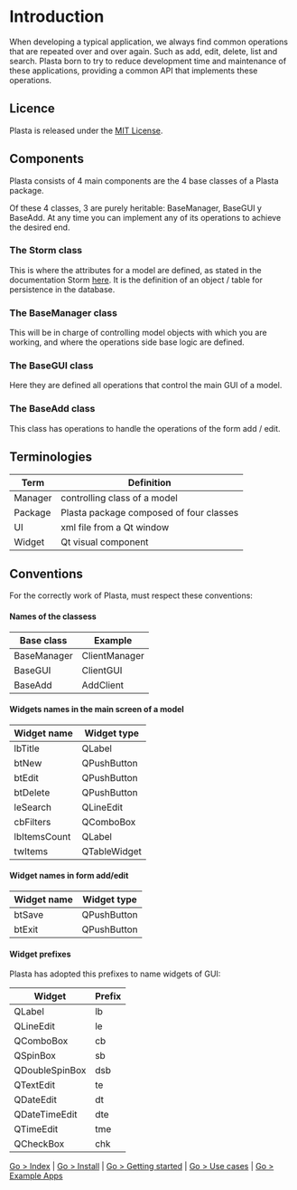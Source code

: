 # Introduction

When developing a typical application, we always find common operations that are repeated over and over again. Such as add, edit, delete, list and search. Plasta born to try to reduce development time and maintenance of these applications, providing a common API that implements these operations.


## Licence

Plasta is released under the [MIT License](http://www.opensource.org/licenses/MIT).

## Components

Plasta consists of 4 main components are the 4 base classes of a Plasta package.

Of these 4 classes, 3 are purely heritable: BaseManager, BaseGUI y BaseAdd. At any time you can implement any of its operations to achieve the desired end.

### The Storm class

This is where the attributes for a model are defined, as stated in the documentation Storm [here](https://storm.canonical.com/Tutorial#The_Storm_base_class). It is the definition of an object / table for persistence in the database.

### The BaseManager class

This will be in charge of controlling model objects with which you are working, and where the operations side base logic are defined.

### The BaseGUI class

Here they are defined all operations that control the main GUI of a model.

### The BaseAdd class

This class has operations to handle the operations of the form add / edit.

## Terminologies

| Term | Definition |
|------|------------|
| Manager | controlling class of a model |
| Package | Plasta package composed of four classes |
| UI | xml file from a Qt window |
| Widget | Qt visual component |

## Conventions

For the correctly work of Plasta, must respect these conventions:

#### Names of the classess

| Base class | Example |
|------------|---------|
| BaseManager     | ClientManager |
| BaseGUI         | ClientGUI |
| BaseAdd         | AddClient |

#### Widgets names in the main screen of a model

| Widget name | Widget type |
|-------------|-------------|
| lbTitle      | QLabel |
| btNew        | QPushButton |
| btEdit       | QPushButton |
| btDelete     | QPushButton |
| leSearch     | QLineEdit |
| cbFilters    | QComboBox |
| lbItemsCount | QLabel |
| twItems      | QTableWidget |

#### Widget names in form add/edit

| Widget name | Widget type |
|-------------|-------------|
| btSave      | QPushButton |
| btExit    | QPushButton |


#### Widget prefixes

Plasta has adopted this prefixes to name widgets of GUI:

| Widget | Prefix |
|--------|--------|
| QLabel         | lb |
| QLineEdit      | le |
| QComboBox      | cb |
| QSpinBox       | sb |
| QDoubleSpinBox | dsb |
| QTextEdit      | te |
| QDateEdit      | dt |
| QDateTimeEdit  | dte |
| QTimeEdit      | tme |
| QCheckBox      | chk |

[Go > Index](https://github.com/informaticameg/Plasta/blob/master/doc/en/index.md) | [Go > Install](https://github.com/informaticameg/Plasta/blob/master/doc/en/install.md) | [Go > Getting started](https://github.com/informaticameg/Plasta/blob/master/doc/en/getting_started.md) | [Go > Use cases](https://github.com/informaticameg/plasta/blob/master/doc/en/uses_cases.md) | [Go > Example Apps](https://github.com/informaticameg/plasta/blob/master/doc/en/example_apps.md)